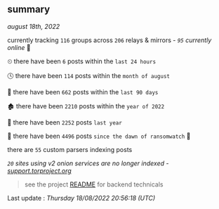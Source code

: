 
## summary
_august 18th, 2022_

currently tracking `116` groups across `206` relays & mirrors - _`95` currently online_ 📡

⏲ there have been `6` posts within the `last 24 hours`

🕓 there have been `114` posts within the `month of august`

📅 there have been `662` posts within the `last 90 days`

🏚 there have been `2210` posts within the `year of 2022`

🚀 there have been `2252` posts `last year`

🦕 there have been `4496` posts `since the dawn of ransomwatch` 🐣

there are `55` custom parsers indexing posts

_`20` sites using v2 onion services are no longer indexed - [support.torproject.org](https://support.torproject.org/onionservices/v2-deprecation/)_

> see the project [README](https://github.com/jmousqueton/ransomwatch#readme) for backend technicals



Last update : _Thursday 18/08/2022 20:56:18 (UTC)_


